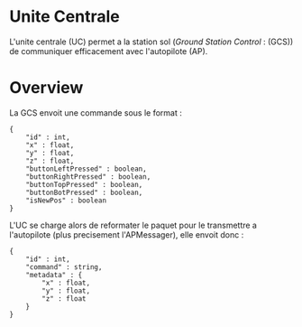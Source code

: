 # Unite Centrale

L'unite centrale (UC) permet a la station sol (*Ground Station Control* : (GCS)) de communiquer efficacement avec l'autopilote (AP).

# Overview

La GCS envoit une commande sous le format :

    {
        "id" : int,
        "x" : float,
        "y" : float,
        "z" : float,
        "buttonLeftPressed" : boolean,
        "buttonRightPressed" : boolean,
        "buttonTopPressed" : boolean,
        "buttonBotPressed" : boolean,
        "isNewPos" : boolean
    }

L'UC se charge alors de reformater le paquet pour le transmettre a l'autopilote (plus precisement l'APMessager), elle envoit donc :

    {
        "id" : int,
        "command" : string,
        "metadata" : {
            "x" : float,
            "y" : float,
            "z" : float
        }
    }
